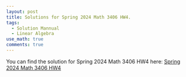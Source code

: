 ```yaml
---
layout: post
title: Solutions for Spring 2024 Math 3406 HW4.
tags:
  - Solution Mannual
  - Linear Algebra
use_math: true
comments: true
---
```

You can find the solution for Spring 2024 Math 3406 HW4 here:
[Spring 2024 Math 3406 HW4](/assets/Math_3406_HW4.pdf)
